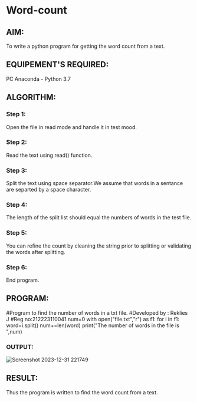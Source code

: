 # Word-count
## AIM:
To write a python program for getting the word count from a text.
## EQUIPEMENT'S REQUIRED: 
PC
Anaconda - Python 3.7
## ALGORITHM: 
### Step 1:
Open the file in read mode and handle it in test mood.

### Step 2: 
Read the text using read() function.

### Step 3: 
Split the text using space separator.We assume that words in a sentance are separted by a space character.

### Step 4:  
The length of the split list should equal the numbers of words in the test file.

### Step 5: 
You can refine the count by cleaning the string prior to splitting or validating the words after splitting.

### Step 6: 
End program.

## PROGRAM:
#Program to find the number of words in a txt file.
#Developed by : Reklies J
#Reg no:212223110041
num=0
with open("file.txt","r") as f1:
for i in f1:
word=i.split()
num+=len(word)
print("The number of words in the file is ",num)
### OUTPUT:
![Screenshot 2023-12-31 221749](https://github.com/Reklies/Word-count/assets/147139232/36b926e0-f8c7-4375-bd8a-41cbb00adc3f)



## RESULT:
Thus the program is written to find the word count from a text.
